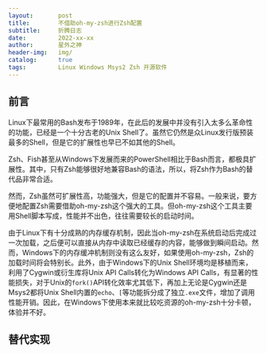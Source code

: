 ```yaml
---
layout:       post
title:        不借助oh-my-zsh进行Zsh配置
subtitle:     折腾日志
date:         2022-xx-xx
author:       星外之神
header-img:   img/
catalog:      true
tags:         Linux Windows Msys2 Zsh 开源软件
---
```


## 前言

Linux下最常用的Bash发布于1989年，在此后的发展中并没有引入太多么革命性的功能，已经是一个十分古老的Unix Shell了。虽然它仍然是众Linux发行版预装最多的Shell，但是它的扩展性也早已不如其他的Shell。

Zsh、Fish甚至从Windows下发展而来的PowerShell相比于Bash而言，都极具扩展性。其中，只有Zsh能够很好地兼容Bash的语法，所以，将Zsh作为Bash的替代品非常合适。

然而，Zsh虽然可扩展性高，功能强大，但是它的配置并不容易。一般来说，要方便地配置Zsh需要借助oh-my-zsh这个强大的工具。但oh-my-zsh这个工具主要用Shell脚本写成，性能并不出色，往往需要较长的启动时间。

由于Linux下有十分成熟的内存缓存机制，因此当oh-my-zsh在系统启动后完成过一次加载，之后便可以直接从内存中读取已经缓存的内容，能够做到瞬间启动。然而，Windows下的内存缓冲机制则没有这么友好，如果使用oh-my-zsh，Zsh的加载时间将会特别长。此外，由于Windows下的Unix Shell环境均是移植而来，利用了Cygwin或衍生库将Unix API Calls转化为Windows API Calls，有显著的性能损失，对于Unix的`fork()`API转化效率尤其低下，再加上无论是Cygwin还是Msys2都将Unix Shell内置的`echo`、`[`等功能拆分成了独立`.exe`文件，增加了调用性能开销。因此，在Windows下使用本来就比较吃资源的oh-my-zsh十分卡顿，体验并不好。

## 替代实现


